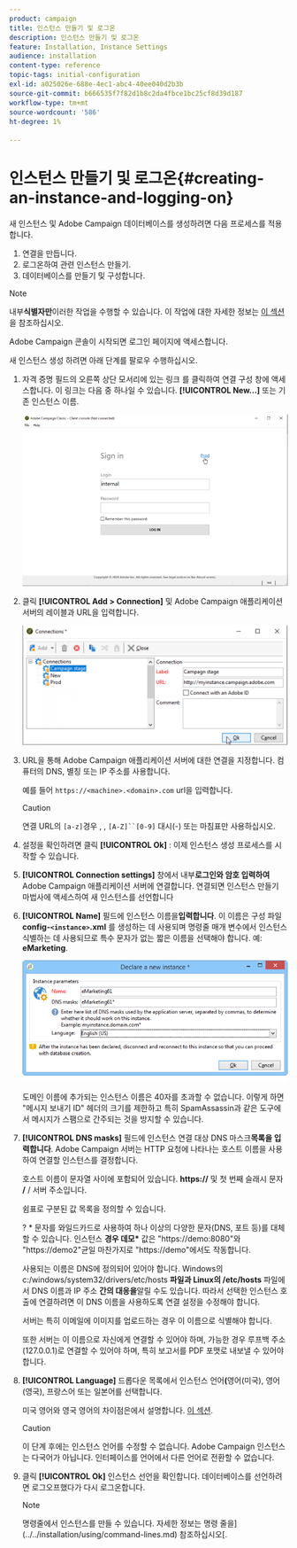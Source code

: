 ```yaml
---
product: campaign
title: 인스턴스 만들기 및 로그온
description: 인스턴스 만들기 및 로그온
feature: Installation, Instance Settings
audience: installation
content-type: reference
topic-tags: initial-configuration
exl-id: a025026e-688e-4ec1-abc4-40ee040d2b3b
source-git-commit: b666535f7f82d1b8c2da4fbce1bc25cf8d39d187
workflow-type: tm+mt
source-wordcount: '586'
ht-degree: 1%

---
```


# 인스턴스 만들기 및 로그온{#creating-an-instance-and-logging-on}



새 인스턴스 및 Adobe Campaign 데이터베이스를 생성하려면 다음 프로세스를 적용합니다.

1. 연결을 만듭니다.
1. 로그온하여 관련 인스턴스 만들기.
1. 데이터베이스를 만들기 및 구성합니다.

>[!NOTE]
>
>내부&#x200B;**식별자만**&#x200B;이러한 작업을 수행할 수 있습니다. 이 작업에 대한 자세한 정보는 [이 섹션](../../installation/using/configuring-campaign-server.md#internal-identifier)을 참조하십시오.

Adobe Campaign 콘솔이 시작되면 로그인 페이지에 액세스합니다.

새 인스턴스 생성 하려면 아래 단계를 팔로우 수행하십시오.

1. 자격 증명 필드의 오른쪽 상단 모서리에 있는 링크 를 클릭하여 연결 구성 창에 액세스합니다. 이 링크는 다음 중 하나일 수 있습니다. **[!UICONTROL New...]** 또는 기존 인스턴스 이름.

   ![](assets/s_ncs_install_define_connection_01.png)

1. 클릭 **[!UICONTROL Add > Connection]** 및 Adobe Campaign 애플리케이션 서버의 레이블과 URL을 입력합니다.

   ![](assets/s_ncs_install_define_connection_02.png)

1. URL을 통해 Adobe Campaign 애플리케이션 서버에 대한 연결을 지정합니다. 컴퓨터의 DNS, 별칭 또는 IP 주소를 사용합니다.

   예를 들어 `https://<machine>.<domain>.com` url을 입력합니다.

   >[!CAUTION]
   >
   >연결 URL의 `[a-z]`경우 , , `[A-Z]``[0-9]` 대시(-) 또는 마침표만 사용하십시오.

1. 설정을 확인하려면 클릭 **[!UICONTROL Ok]** : 이제 인스턴스 생성 프로세스를 시작할 수 있습니다.
1. **[!UICONTROL Connection settings]** 창에서 내부&#x200B;**로그인와 암호 입력하여** Adobe Campaign 애플리케이션 서버에 연결합니다. 연결되면 인스턴스 만들기 마법사에 액세스하여 새 인스턴스를 선언합니다
1. **[!UICONTROL Name]** 필드에 인스턴스 이름을&#x200B;**입력합니다**. 이 이름은 구성 파일 **config-`<instance>`.xml** 를 생성하는 데 사용되며 명령줄 매개 변수에서 인스턴스 식별하는 데 사용되므로 특수 문자가 없는 짧은 이름을 선택해야 합니다. 예: **eMarketing**.

   ![](assets/s_ncs_install_create_instance.png)

   도메인 이름에 추가되는 인스턴스 이름은 40자를 초과할 수 없습니다. 이렇게 하면 &quot;메시지 보내기 ID&quot; 헤더의 크기를 제한하고 특히 SpamAssassin과 같은 도구에서 메시지가 스팸으로 간주되는 것을 방지할 수 있습니다.

1. **[!UICONTROL DNS masks]** 필드에 인스턴스 연결 대상 DNS 마스크&#x200B;**목록을 입력합니다**. Adobe Campaign 서버는 HTTP 요청에 나타나는 호스트 이름을 사용하여 연결할 인스턴스를 결정합니다.

   호스트 이름이 문자열 사이에 포함되어 있습니다. **https://** 및 첫 번째 슬래시 문자 **/** / 서버 주소입니다.

   쉼표로 구분된 값 목록을 정의할 수 있습니다.

   ? &#42; 문자를 와일드카드로 사용하여 하나 이상의 다양한 문자(DNS, 포트 등)를 대체할 수 있습니다. 인스턴스 **경우 데모&#42;** 값은 &quot;https://demo:8080&quot;와 &quot;https://demo2&quot;균일 마찬가지로 &quot;https://demo&quot;에서도 작동합니다.

   사용되는 이름은 DNS에 정의되어 있어야 합니다. Windows의 c:/windows/system32/drivers/etc/hosts **파일과 Linux의 /etc/hosts** 파일에서 DNS 이름과 IP 주소 **간의 대응을**&#x200B;알릴 수도 있습니다. 따라서 선택한 인스턴스 호출에 연결하려면 이 DNS 이름을 사용하도록 연결 설정을 수정해야 합니다.

   서버는 특히 이메일에 이미지를 업로드하는 경우 이 이름으로 식별해야 합니다.

   또한 서버는 이 이름으로 자신에게 연결할 수 있어야 하며, 가능한 경우 루프백 주소(127.0.0.1)로 연결할 수 있어야 하며, 특히 보고서를 PDF 포맷로 내보낼 수 있어야 합니다.

1. **[!UICONTROL Language]** 드롭다운 목록에서 인스턴스 언어&#x200B;**(**&#x200B;영어(미국), 영어(영국), 프랑스어 또는 일본어를 선택합니다.

   미국 영어와 영국 영어의 차이점은에서 설명합니다. [이 섹션](../../platform/using/adobe-campaign-workspace.md#date-and-time).

   >[!CAUTION]
   >
   >이 단계 후에는 인스턴스 언어를 수정할 수 없습니다. Adobe Campaign 인스턴스는 다국어가 아닙니다. 인터페이스를 언어에서 다른 언어로 전환할 수 없습니다.

1. 클릭 **[!UICONTROL Ok]** 인스턴스 선언을 확인합니다. 데이터베이스를 선언하려면 로그오프했다가 다시 로그온합니다.

   >[!NOTE]
   >
   >명령줄에서 인스턴스를 만들 수 있습니다. 자세한 정보는 명령 줄을](../../installation/using/command-lines.md) 참조하십시오[.
